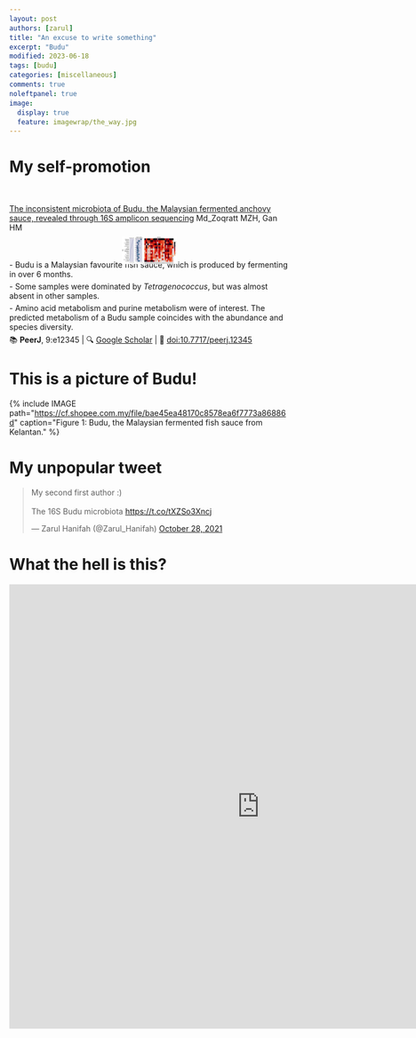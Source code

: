 ```yaml
---
layout: post
authors: [zarul]
title: "An excuse to write something"
excerpt: "Budu"
modified: 2023-06-18
tags: [budu]
categories: [miscellaneous]
comments: true
noleftpanel: true
image:
  display: true
  feature: imagewrap/the_way.jpg
---
```


# My self-promotion

<a id="10.7717/peerj.12345">&nbsp;</a>
<div class="pub_float">
<div class='altmetric-embed' data-badge-type='donut' data-doi="10.7717/peerj.12345"></div>
<div class="__dimensions_badge_embed__" data-doi="10.7717/peerj.12345" data-hide-zero-citations="true" data-legend="hover-bottom" data-style="small_circle"></div>
    <span class="pub-title"><a href="https://doi.org/10.7717/peerj.12345" target="_new">The inconsistent microbiota of Budu, the Malaysian fermented anchovy sauce, revealed through 16S amplicon sequencing</a></span>
    <span class="pub-authors">Md_Zoqratt MZH, Gan HM</span>
    <div class="pub-info">
    <div class="pub-featured-image">
    <a href="/images/pubs/budu.jpg"><img src="/images/pubs/budu.jpg" style="max-width: 100px; max-height: 80px; width: auto; border: none; height: auto; margin: 0 auto; display: block; transform: translateY(15%);"/></a>
    </div>
    <div class="pub-highlights">
    <span style="display: inline-block; padding-bottom: 5px;">- Budu is a Malaysian favourite fish sauce, which is produced by fermenting in over 6 months.</span><br><span style="display: inline-block; padding-bottom: 5px;">- Some samples were dominated by <i>Tetragenococcus</i>, but was almost absent in other samples.</span><br><span style="display: inline-block; padding-bottom: 5px;">- Amino acid metabolism and purine metabolism were of interest. The predicted metabolism of a Budu sample coincides with the abundance and species diversity.</span>
    </div>
    </div>
    <span class="pub-journal"> 📚 <b>PeerJ</b>, 9:e12345 | 🔍 <a href="http://scholar.google.com/scholar?hl=en&q=The+inconsistent+microbiota+of+Budu,+the+Malaysian+fermented+anchovy+sauce,+revealed+through+16S+amplicon+sequencing" target="_blank">Google Scholar</a> | 🔗 <a href="https://doi.org/10.7717/peerj.12345" target="_blank">doi:10.7717/peerj.12345</a></span>
</div>

# This is a picture of Budu!

{% include IMAGE path="https://cf.shopee.com.my/file/bae45ea48170c8578ea6f7773a86886d" caption="Figure 1: Budu, the Malaysian fermented fish sauce from Kelantan." %}


# My unpopular tweet

<blockquote class="twitter-tweet"><p lang="en" dir="ltr">My second first author :)<br><br>The 16S Budu microbiota <a href="https://t.co/tXZSo3Xncj">https://t.co/tXZSo3Xncj</a></p>&mdash; Zarul Hanifah (@Zarul_Hanifah) <a href="https://twitter.com/Zarul_Hanifah/status/1453656590645559302?ref_src=twsrc%5Etfw">October 28, 2021</a></blockquote> <script async src="https://platform.twitter.com/widgets.js" charset="utf-8"></script>

# What the hell is this?

<iframe width="900" height="800" frameborder="0" scrolling="yes" src="https://chart-studio.plotly.com/~knt.tomato/3.embed"></iframe>
